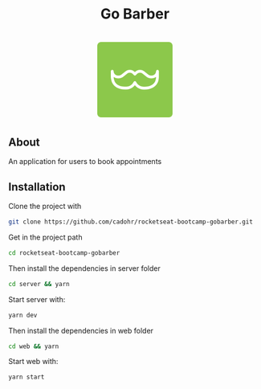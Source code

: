 <!-- # GoBarber: APP para Agendamento de Horários -->

<h1 align="center">Go Barber</h2>
<h1 align="center">
  <img alt="GoBarber" title="GoBarber" src=".github/gobarber.svg" width="150px" />
</h1>

## About

An application for users to book appointments

## Installation

Clone the project with

```sh
git clone https://github.com/cadohr/rocketseat-bootcamp-gobarber.git
```

Get in the project path

```sh
cd rocketseat-bootcamp-gobarber
```

Then install the dependencies in server folder

```sh
cd server && yarn
```

Start server with:

```sh
yarn dev
```

Then install the dependencies in web folder

```sh
cd web && yarn
```

Start web with:

```sh
yarn start
```
